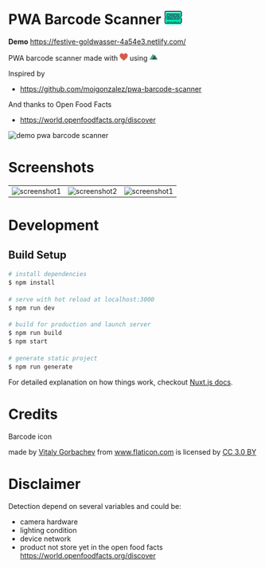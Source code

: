 # PWA Barcode Scanner ![barcode-icon](/static/barcode.png)

**Demo**
https://festive-goldwasser-4a54e3.netlify.com/

PWA barcode scanner made with ![love-icon](/static/love.png) using ![nuxt-icon](/static/icon.png)

Inspired by

- https://github.com/moigonzalez/pwa-barcode-scanner

And thanks to Open Food Facts

- https://world.openfoodfacts.org/discover

![demo pwa barcode scanner](https://media.giphy.com/media/jbKBWXkofVujyQuwpC/giphy.gif)

# Screenshots

|                                                 |                                                 |                                                 |
| ----------------------------------------------- | ----------------------------------------------- | ----------------------------------------------- |
| ![screenshot1](https://i.imgur.com/sVqHQP2.png) | ![screenshot2](https://i.imgur.com/Yj3QV6S.png) | ![screenshot1](https://i.imgur.com/W8fqAyH.png) |

# Development

## Build Setup

```bash
# install dependencies
$ npm install

# serve with hot reload at localhost:3000
$ npm run dev

# build for production and launch server
$ npm run build
$ npm start

# generate static project
$ npm run generate
```

For detailed explanation on how things work, checkout [Nuxt.js docs](https://nuxtjs.org).

# Credits

Barcode icon <div> made by <a href="https://www.flaticon.com/authors/vitaly-gorbachev" title="Vitaly Gorbachev">Vitaly Gorbachev</a> from <a href="https://www.flaticon.com/" 			    title="Flaticon">www.flaticon.com</a> is licensed by <a href="http://creativecommons.org/licenses/by/3.0/" 			    title="Creative Commons BY 3.0" target="_blank">CC 3.0 BY</a></div>

# Disclaimer

Detection depend on several variables and could be:

- camera hardware
- lighting condition
- device network
- product not store yet in the open food facts https://world.openfoodfacts.org/discover
